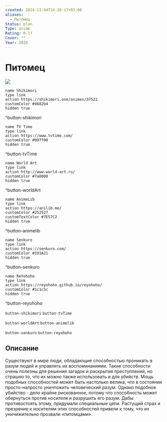 ```yaml
---
created: 2024-11-04T14:20:17+03:00
aliases:
  - Питомец
Status: plan
Type: anime
Rating: R-17
Cover: ""
Year: 2020
---
```


# Питомец

![](https://nyaa.shikimori.one/uploads/poster/animes/37522/81bdc03345a8bb002664a32a87979abe.jpeg)

```button
name Shikimori
type link
action https://shikimori.one/animes/37522
customColor #4682b4
hidden true
```
^button-shikimori

```button
name TV Time
type link
action https://www.tvtime.com/
customColor #997f00
hidden true
```
^button-tvTime

```button
name World Art
type link
action http://www.world-art.ru/
customColor #7a0000
hidden true
```
^button-worldArt

```button
name AnimeLib
type link
action https://anilib.me/
customColor #252527
customTextColor #7E57C2
hidden true
```
^button-animelib

```button
name Senkuro
type link
action https://senkuro.com/
customColor #191A21
hidden true
```
^button-senkuro

```button
name ReYohoho
type link
action https://reyohoho.github.io/reyohoho/
customColor #1c1c1c
hidden true
```
^button-reyohoho

`button-shikimori` `button-tvTime`

`button-worldArt` `button-animelib`

`button-senkuro` `button-reyohoho`

## Описание

Существуют в мире люди, обладающие способностью проникать в разум людей и управлять их воспоминаниями. Такие способности очень полезны для решения загадок и раскрытия преступлений, но страшно то, что их можно также использовать и для убийств. Мощь подобных способностей может быть настолько велика, что в состоянии просто-напросто уничтожить человеческий разум. Однако подобное убийство - дело крайне рискованное, потому что способность может обернуться против носителя и разрушить его разум. Дабы противостоять этому, придумали специальные цепи. Растущий страх и презрение к носителям этих способностей привели к тому, что их уничижительно прозвали «питомцами».
